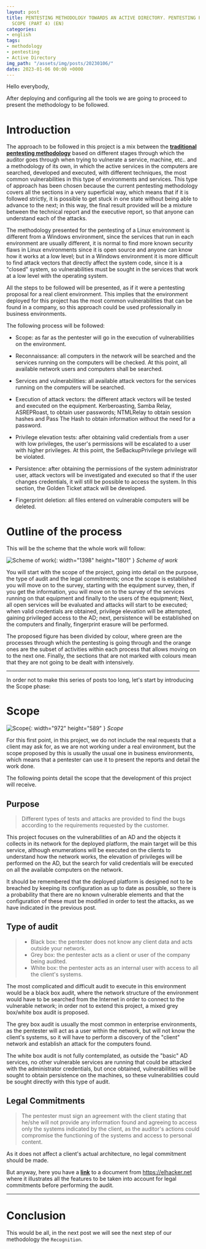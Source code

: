 ```yaml
---
layout: post
title: PENTESTING METHODOLOGY TOWARDS AN ACTIVE DIRECTORY. PENTESTING PROPOSAL AND
  SCOPE (PART 4) (EN)
categories:
- english
tags:
- methodology
- pentesting
- Active Directory
img_path: "/assets/img/posts/20230106/"
date: 2023-01-06 00:00 +0000
---
```

Hello everybody,

After deploying and configuring all the tools we are going to proceed to present the methodology to be followed.


# Introduction 

The approach to be followed in this project is a mix between the [**traditional pentesting methodology**](https://www.hiberus.com/crecemos-contigo/pentesting-owasp-fases-metodologia/) based on different stages through which the auditor goes through when trying to vulnerate a service, machine, etc.. and a methodology of its own, in which the active services in the computers are searched, developed and executed, with different techniques, the most common vulnerabilities in this type of environments and services. This type of approach has been chosen because the current pentesting methodology covers all the sections in a very superficial way, which means that if it is followed strictly, it is possible to get stuck in one state without being able to advance to the next; in this way, the final result provided will be a mixture between the technical report and the executive report, so that anyone can understand each of the attacks.

The methodology presented for the pentesting of a Linux environment is different from a Windows environment, since the services that run in each environment are usually different, it is normal to find more known security flaws in Linux environments since it is open source and anyone can know how it works at a low level; but in a Windows environment it is more difficult to find attack vectors that directly affect the system code, since it is a "closed" system, so vulnerabilities must be sought in the services that work at a low level with the operating system.

All the steps to be followed will be presented, as if it were a pentesting proposal for a real client environment. This implies that the environment deployed for this project has the most common vulnerabilities that can be found in a company, so this approach could be used professionally in business environments.

The following process will be followed:

- Scope: as far as the pentester will go in the execution of vulnerabilities on the environment.

- Reconnaissance: all computers in the network will be searched and the services running on the computers will be checked. At this point, all available network users and computers shall be searched.

- Services and vulnerabilities: all available attack vectors for the services running on the computers will be searched.

- Execution of attack vectors: the different attack vectors will be tested and executed on the equipment. Kerberoasting, Samba Relay, ASREPRoast, to obtain user passwords; NTMLRelay to obtain session hashes and Pass The Hash to obtain information without the need for a password.

- Privilege elevation tests: after obtaining valid credentials from a user with low privileges, the user's permissions will be escalated to a user with higher privileges. At this point, the SeBackupPrivilege privilege will be violated.

- Persistence: after obtaining the permissions of the system administrator user, attack vectors will be investigated and executed so that if the user changes credentials, it will still be possible to access the system. In this section, the Golden Ticket attack will be developed.

- Fingerprint deletion: all files entered on vulnerable computers will be deleted.

# Outline of the process

This will be the scheme that the whole work will follow:

![Scheme of work](esquema.png){: width="1398" height="1801" }
_Scheme of work_

You will start with the scope of the project, going into detail on the purpose, the type of audit and the legal commitments; once the scope is established you will move on to the survey, starting with the equipment survey, then, if you get the information, you will move on to the survey of the services running on that equipment and finally to the users of the equipment; Next, all open services will be evaluated and attacks will start to be executed; when valid credentials are obtained, privilege elevation will be attempted, gaining privileged access to the AD; next, persistence will be established on the computers and finally, fingerprint erasure will be performed.

The proposed figure has been divided by colour, where green are the processes through which the pentesting is going through and the orange ones are the subset of activities within each process that allows moving on to the next one. Finally, the sections that are not marked with colours mean that they are not going to be dealt with intensively.

___

In order not to make this series of posts too long, let's start by introducing the Scope phase:

# Scope

![Scope](alcance.png){: width="972" height="589" }
_Scope_

For this first point, in this project, we do not include the real requests that a client may ask for, as we are not working under a real environment, but the scope proposed by this is usually the usual one in business environments, which means that a pentester can use it to present the reports and detail the work done.

The following points detail the scope that the development of this project will receive.

## Purpose

> Different types of tests and attacks are provided to find the bugs according to the requirements requested by the customer.

This project focuses on the vulnerabilities of an AD and the objects it collects in its network for the deployed platform, the main target will be this service, although enumerations will be executed on the clients to understand how the network works, the elevation of privileges will be performed on the AD, but the search for valid credentials will be executed on all the available computers on the network. 

It should be remembered that the deployed platform is designed not to be breached by keeping its configuration as up to date as possible, so there is a probability that there are no known vulnerable elements and that the configuration of these must be modified in order to test the attacks, as we have indicated in the previous post.

## Type of audit

> - Black box: the pentester does not know any client data and acts outside your network.
> - Grey box: the pentester acts as a client or user of the company being audited.
> - White box: the pentester acts as an internal user with access to all the client's systems.
 
The most complicated and difficult audit to execute in this environment would be a black box audit, where the network structure of the environment would have to be searched from the Internet in order to connect to the vulnerable network; in order not to extend this project, a mixed grey box/white box audit is proposed.

The grey box audit is usually the most common in enterprise environments, as the pentester will act as a user within the network, but will not know the client's systems, so it will have to perform a discovery of the "client" network and establish an attack for the computers found.

The white box audit is not fully contemplated, as outside the "basic" AD services, no other vulnerable services are running that could be attacked with the administrator credentials, but once obtained, vulnerabilities will be sought to obtain persistence on the machines, so these vulnerabilities could be sought directly with this type of audit.

## Legal Commitments

> The pentester must sign an agreement with the client stating that he/she will not provide any information found and agreeing to access only the systems indicated by the client, as the auditor's actions could compromise the functioning of the systems and access to personal content.

As it does not affect a client's actual architecture, no legal commitment should be made.

But anyway, here you have a [**link**](https://ns2.elhacker.net/descargas/Cursos/C035_Curso%20de%20Hacking%20%C3%89tico/04_Est%C3%A1ndares%20y%20aspectos%20legales/02_Contratos%20Reglas%20de%20compromisos%20Cl%C3%A1usula%20de%20no%20competencia%20y%20Acuerdo%20de%20confidencialidad.docx) to a document from <https://elhacker.net> where it illustrates all the features to be taken into account for legal commitments before performing the audit.

___

# Conclusion

This would be all, in the next post we will see the next step of our methodology the `Recognition`.